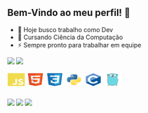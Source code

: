 ## Bem-Vindo ao meu perfil! 👋

- 🔭 Hoje busco trabalho como Dev
- 🌱 Cursando Ciência da Computação 
- ⚡ Sempre pronto para trabalhar em equipe

<div>
  <img height=180em src="https://github-readme-stats.vercel.app/api?username=jgmotasantos&show_icons=true&theme=radical">
  <img height=180em src="https://github-readme-stats.vercel.app/api/top-langs/?username=jgmotasantos&show_icons=true&theme=radical">
<div>
<div style="display: inline_block"><br>
  <img align="center" alt="Rafa-Js" height="30" width="40" src="https://raw.githubusercontent.com/devicons/devicon/master/icons/javascript/javascript-plain.svg">
  <img align="center" alt="Rafa-HTML" height="30" width="40" src="https://raw.githubusercontent.com/devicons/devicon/master/icons/html5/html5-original.svg">
  <img align="center" alt="Rafa-CSS" height="30" width="40" src="https://raw.githubusercontent.com/devicons/devicon/master/icons/css3/css3-original.svg">
  <img align="center" alt="Rafa-Python" height="30" width="40" src="https://raw.githubusercontent.com/devicons/devicon/master/icons/python/python-original.svg">
  <img align="center" alt="Rafa-Csharp" height="30" width="40" src="https://raw.githubusercontent.com/devicons/devicon/master/icons/c/c-original.svg">
  <img align="center" alt="Rafa-Csharp" height="30" width="40" src="https://raw.githubusercontent.com/devicons/devicon/master/icons/go/go-original.svg">

</div>
  
  ##
 
<div> 
  <a href="https://instagram.com/joaomotasantos" target="_blank"><img src="https://img.shields.io/badge/-Instagram-%23E4405F?style=for-the-badge&logo=instagram&logoColor=white" target="_blank"></a>
  <a href = "mailto:jgmotasantos@gmail.com"><img src="https://img.shields.io/badge/-Gmail-%23333?style=for-the-badge&logo=gmail&logoColor=white" target="_blank"></a>
  <a href="https://www.linkedin.com/in/joão-gabriel-mota-santos-a898b526a" target="_blank"><img src="https://img.shields.io/badge/-LinkedIn-%230077B5?style=for-the-badge&logo=linkedin&logoColor=white" target="_blank"></a> 
  
</div>
